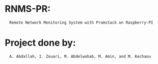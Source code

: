 # RNMS-PR: 
      Remote Network Monitoring System with Promstack on Raspberry-PI
# Project done by: 
      A. Abdallah, I. Zouari, M. Abdelwahab, M. Amin, and M. Kechaou
